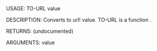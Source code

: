 USAGE:
     TO-URL value 

DESCRIPTION:
     Converts to url! value.
     TO-URL is a function .

RETURNS:
    (undocumented)

ARGUMENTS:
    value
